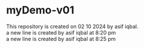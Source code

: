 # myDemo-v01
This repository is created on 02 10 2024 by asif iqbal.
<br>
a new line is created by asif iqbal at 8:20 pm
<br>
a new line is created by asif iqbal at 8:25 pm
